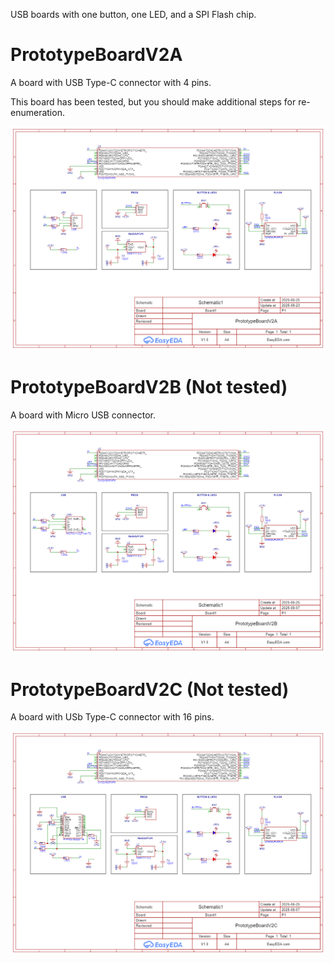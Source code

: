USB boards with one button, one LED, and a SPI Flash chip.

# PrototypeBoardV2A
A board with USB Type-C connector with 4 pins.

This board has been tested, but you should make additional steps for re-enumeration.

![Schematic](PrototypeBoardV2A/PrototypeBoardV2A_Schematic.png)
# PrototypeBoardV2B (Not tested)
A board with Micro USB connector. 

![Schematic](PrototypeBoardV2B/PrototypeBoardV2B_Schematic.png)
# PrototypeBoardV2C (Not tested)
A board with USb Type-C connector with 16 pins. 

![Schematic](PrototypeBoardV2C/PrototypeBoardV2C_Schematic.png)